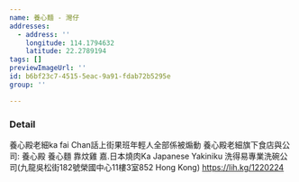 ```yaml
---
name: 養心麵 - 灣仔
addresses:
  - address: ''
    longitude: 114.1794632
    latitude: 22.2789194
tags: []
previewImageUrl: ''
id: b6bf23c7-4515-5eac-9a91-fdab72b5295e
group: ''

---
```

### Detail
養心殿老細ka fai Chan話上街果班年輕人全部係被煽動
養心殿老細旗下食店與公司: 
養心殿
養心麵
靠炆雞
嘉.日本燒肉Ka Japanese Yakiniku
洗得易專業洗碗公司(九龍吳松街182號榮國中心11樓3室852 Hong Kong)
https://lih.kg/1220224

